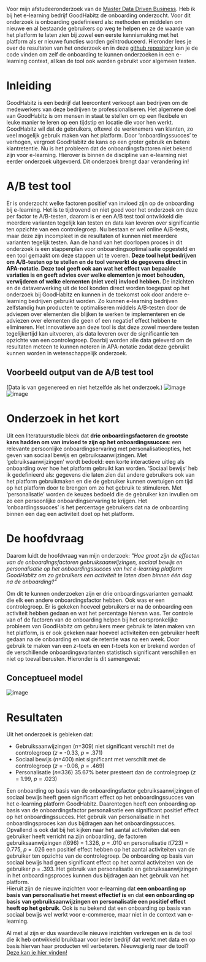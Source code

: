 Voor mijn afstudeeronderzoek van de [Master Data Driven Business](https://www.hu.nl/voltijd-opleidingen/master-data-driven-business). Heb ik bij het e-learning bedrijf GoodHabitz de onboarding onderzocht. Voor dit onderzoek is onboarding gedefinieerd als: methoden en middelen om nieuwe en al bestaande gebruikers op weg te helpen en ze de waarde van het platform te laten zien bij zowel een eerste kennismaking met het platform als er nieuwe functies worden geïntroduceerd. Hieronder lees je over de resultaten van het onderzoek en in deze [github repository](https://github.com/olivierverwoerd/A-B_test_tool_with_APA) kan je de code vinden om zelf de onboarding te kunnen onderzoeken in een e-learning context, al kan de tool ook worden gebruikt voor algemeen testen. <br>

# Inleiding
GoodHabitz is een bedrijf dat leercontent verkoopt aan bedrijven om de medewerkers van deze bedrijven te professionaliseren. Het algemene doel van GoodHabitz is om mensen in staat te stellen om op een flexibele en leuke manier te leren op een tijdstip en locatie die voor hen werkt. GoodHabitz wil dat de gebruikers, oftewel de werknemers van klanten, zo veel mogelijk gebruik maken van het platform. Door ‘onboardingssucces’ te verhogen, vergroot GoodHabitz de kans op een groter gebruik en betere klantretentie. Nu is het probleem dat de onboardingsfactoren niet bekend zijn voor e-learning. Hierover is binnen de discipline van e-learning niet eerder onderzoek uitgevoerd. Dit onderzoek brengt daar verandering in!

# A/B test tool
Er is onderzocht welke factoren positief van invloed zijn op de onboarding bij e-learning. Het is te tijdrovend en niet goed voor het onderzoek om deze per factor te A/B-testen, daarom is er een A/B test tool ontwikkeld die meerdere varianten tegelijk kan testen en data kan leveren over significantie ten opzichte van een controlegroep. Nu bestaan er wel online A/B-tests, maar deze zijn incompleet in de resultaten of kunnen niet meerdere varianten tegelijk testen.
Aan de hand van het doorlopen proces in dit onderzoek is een stappenplan voor onboardingsoptimalisatie opgesteld en een tool gemaakt om deze stappen uit te voeren. **Deze tool helpt bedrijven om A/B-testen op te stellen en de tool verwerkt de gegevens direct in APA-notatie. Deze tool geeft ook aan wat het effect van bepaalde variaties is en geeft advies over welke elementen je moet behouden, verwijderen of welke elementen (niet veel) invloed hebben.**
De inzichten en de dataverwerking uit de tool konden direct worden toegepast op het onderzoek bij GoodHabitz en kunnen in de toekomst ook door andere e-learning bedrijven gebruikt worden. Zo kunnen e-learning bedrijven zelfstandig hun producten te optimaliseren middels A/B-testen door de adviezen over elementen die blijken te werken te implementeren en de adviezen over elementen die geen of een negatief effect hebben te elimineren. Het innovatieve aan deze tool is dat deze zowel meerdere testen tegelijkertijd kan uitvoeren, als data leveren over de significantie ten opzichte van een controlegroep. Daarbij worden alle data geleverd om de resultaten meteen te kunnen noteren in APA-notatie zodat deze gebruikt kunnen worden in wetenschappelijk onderzoek.

## Voorbeeld output van de A/B test tool
(Data is van gegenereed en niet hetzelfde als het onderzoek.)
![image](https://github.com/olivierverwoerd/A-B_test_tool_with_APA/assets/22635990/ae750973-91cf-44a1-a3bd-4366967df266)
![image](https://github.com/olivierverwoerd/A-B_test_tool_with_APA/assets/22635990/c7cde3ec-4ebe-47af-936b-6f50b7084744)

# Onderzoek in het kort
Uit een literatuurstudie bleek dat **drie onboardingsfactoren de grootste kans hadden om van invloed te zijn op het onboardingssucces**: een relevante persoonlijke onboardingservaring met personalisatieopties, het geven van sociaal bewijs en gebruiksaanwijzingen.
Met ‘gebruiksaanwijzingen’ wordt bedoeld: een korte interactieve uitleg als onboarding over hoe het platform gebruikt kan worden. ‘Sociaal bewijs’ heb ik gedefinieerd als: gegevens die laten zien dat andere gebruikers ook van het platform gebruikmaken en die de gebruiker kunnen overtuigen om tijd op het platform door te brengen om zo het gebruik te stimuleren. Met ‘personalisatie’ worden de keuzes bedoeld die de gebruiker kan invullen om zo een persoonlijke onboardingservaring te krijgen. Het ‘onboardingssucces’ is het percentage gebruikers dat na de onboarding binnen een dag een activiteit doet op het platform.

# De hoofdvraag
Daarom luidt de hoofdvraag van mijn onderzoek:
_"Hoe groot zijn de effecten van de onboardingsfactoren gebruiksaanwijzingen, sociaal bewijs en personalisatie op het onboardingssucces van het e-learning platform GoodHabitz om zo gebruikers een activiteit te laten doen binnen één dag na de onboarding?"_

Om dit te kunnen onderzoeken zijn er drie onboardingsvarianten gemaakt die elk een andere onboardingsfactor hebben. Ook was er een controlegroep. Er is gekeken hoeveel gebruikers er na de onboarding een activiteit hebben gedaan en wat het percentage hiervan was. Ter controle van of de factoren van de onboarding helpen bij het oorspronkelijke probleem van GoodHabitz om gebruikers meer gebruik te laten maken van het platform, is er ook gekeken naar hoeveel activiteiten een gebruiker heeft gedaan na de onboarding en wat de retentie was na een week. Door gebruik te maken van een _z_-toets en een _t_-toets kon er brekend worden of de verschillende onboardingsvarianten statistisch significant verschillen en niet op toeval berusten. Hieronder is dit samengevat:

## Conceptueel model
![image](https://github.com/olivierverwoerd/A-B_test_tool_with_APA/assets/22635990/dc963d30-071a-4478-8349-c8fe0e0f75fc)

# Resultaten
Uit het onderzoek is gebleken dat:
- Gebruiksaanwijzingen (_n_=309) niet significant verschilt met de controlegroep (_z_ = -0.33, _p_ = .371)
- Sociaal bewijs (_n_=400) niet significant met verschilt met de controlegroep (_z_ = -0.08, _p_ = .469)
- Personalisatie (_n_=336) 35.67% beter presteert dan de controlegroep (_z_ = 1.99, _p_ = .023)
  
Een onboarding op basis van de onboardingsfactor gebruiksaanwijzingen of sociaal bewijs heeft geen significant effect op het onboardingssucces van het e-learning platform GoodHabitz. Daarentegen heeft een onboarding op basis van de onboardingsfactor personalisatie een significant positief effect op het onboardingssucces. Het gebruik van personalisatie in het onboardingsproces kan dus bijdragen aan het onboardingssucces.  
Opvallend is ook dat bij het kijken naar het aantal activiteiten dat een gebruiker heeft verricht na zijn onboarding, de factoren gebruiksaanwijzingen _t_(696) = 1.326, _p_ = .010 en personalisatie _t_(723) = 0.775, _p_ = .026 een positief effect hebben op het aantal activiteiten van de gebruiker ten opzichte van de controlegroep. De onboarding op basis van sociaal bewijs had geen significant effect op het aantal activiteiten van de gebruiker _p_ = .393. Het gebruik van personalisatie en gebruiksaanwijzingen in het onboardingsproces kunnen dus bijdragen aan het gebruik van het platform.<br>
Hieruit zijn de nieuwe inzichten voor e-learning dat **een onboarding op basis van personalisatie het meest effectief is** en dat **een onboarding op basis van gebruiksaanwijzingen en personalisatie een positief effect heeft op het gebruik**. Ook is nu bekend dat een onboarding op basis van sociaal bewijs wel werkt voor e-commerce, maar niet in de context van e-learning.

Al met al zijn er dus waardevolle nieuwe inzichten verkregen en is de tool die ik heb ontwikkeld bruikbaar voor ieder bedrijf dat werkt met data en op basis hiervan haar producten wil verbeteren.
Nieuwsgierig naar de tool? [Deze kan je hier vinden!]((https://github.com/olivierverwoerd/A-B_test_tool_with_APA))
